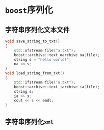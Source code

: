 # `boost`序列化

## 字符串序列化文本文件

```cpp
void save_string_to_txt()
{
	std::ofstream file("a.txt");
	boost::archive::text_oarchive oa(file);
	string s = "hello world!";
	oa << s;
}
void load_string_from_txt()
{
	std::ifstream file("a.txt");
	boost::archive::text_iarchive ia(file);
	string s;
	ia >> s;
	cout << s << endl;
}
```

## 字符串序列化`xml`

```cpp
```

